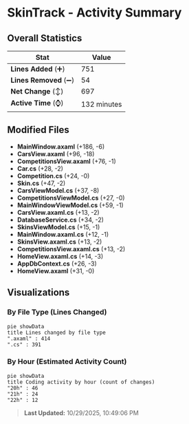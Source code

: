 # SkinTrack - Activity Summary 

## Overall Statistics

| Stat                   | Value                                                             |
| ---------------------- | ----------------------------------------------------------------- |
| **Lines Added** (➕)   | 751                                          |
| **Lines Removed** (➖) | 54                                        |
| **Net Change** (↕)    | 697                |
| **Active Time** (⌚)   | 132 minutes |


## Modified Files
- **MainWindow.axaml** (+186, -6)
- **CarsView.axaml** (+96, -18)
- **CompetitionsView.axaml** (+76, -1)
- **Car.cs** (+28, -2)
- **Competition.cs** (+24, -0)
- **Skin.cs** (+47, -2)
- **CarsViewModel.cs** (+37, -8)
- **CompetitionsViewModel.cs** (+27, -0)
- **MainWindowViewModel.cs** (+59, -1)
- **CarsView.axaml.cs** (+13, -2)
- **DatabaseService.cs** (+34, -2)
- **SkinsViewModel.cs** (+15, -1)
- **MainWindow.axaml.cs** (+12, -1)
- **SkinsView.axaml.cs** (+13, -2)
- **CompetitionsView.axaml.cs** (+13, -2)
- **HomeView.axaml.cs** (+14, -3)
- **AppDbContext.cs** (+26, -3)
- **HomeView.axaml** (+31, -0)

## Visualizations

### By File Type (Lines Changed)

```mermaid
pie showData
title Lines changed by file type
".axaml" : 414
".cs" : 391
```

### By Hour (Estimated Activity Count)

```mermaid
pie showData
title Coding activity by hour (count of changes)
"20h" : 46
"21h" : 24
"22h" : 12
```


> **Last Updated:** 10/29/2025, 10:49:06 PM